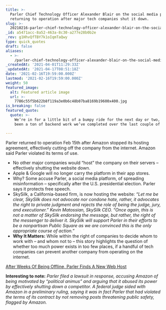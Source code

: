 ```yaml
---
title: >-
  Parler Chief Technology Officer Alexander Blair on the social media platform
  returning to operation after major tech companies shut it down.
slug: >-
  20210216-parler-chief-technology-officer-alexander-blair-on-the-social-media-platform-returning-to
_id: a5471acc-8a52-463a-8c30-a277e28b0b2e
_rev: g1HhvQfTBY7k1oIqmTaQwy
type: quick_quotes
draft: false
aliases:
  - >-
    /parler-chief-technology-officer-alexander-blair-on-the-social-media-platform-returning-to-operation-after-major-tech-companies-shut-it-down/
_createdAt: '2021-04-01T11:29:33Z'
_updatedAt: '2021-04-17T08:51:18Z'
date: '2021-02-16T19:59:00.000Z'
lastmod: '2021-02-16T19:59:00.000Z'
weight: 50
featured_image:
  alt: Featured article image
  url: >-
    7786c55f5b622b8f119a3e0b6c48b07ba8169b19600x400.jpg
is_breaking: false
featured_quote:
  quote: >-
    We’re in for a little bit of a bumpy ride for the next day or two, there’s
    been a ton of backend work we’ve completed over the last couple of weeks.

---
```

Parler returned to operation Feb 15th after Amazon stopped its hosting agreement, effectively cutting off the company from the internet. Amazon said Parler violated its terms of use.

* No other major companies would “host” the company on their servers – effectively shutting the website down.
* Apple & Google will no longer carry the platform in their app stores.
* Why? Some accuse Parler, a social media platform, of spreading misinformation – specifically after the U.S. presidential election. Parler says it protects free speech.
* SkySilk, a California-based firm, is now hosting the website: _“Let me be clear, SkySilk does not advocate nor condone hate, rather, it advocates the right to private judgment and rejects the role of being the judge, jury, and executioner.” Kevin Matossian, SkySilk CEO. “Once again, this is not a matter of SkySilk endorsing the message, but rather, the right of the messenger to deliver it. SkySilk will support Parler in their efforts to be a nonpartisan Public Square as we are convinced this is the only appropriate course of action.”_
* **Why It Matters:** While within the right of companies to decide whom to work with – and whom not to – this story highlights the question of whether too much power exists in too few places, if a handful of tech companies can prevent another company from operating on the internet.

[After Weeks Of Being Offline, Parler Finds A New Web Host](https://www.npr.org/2021/02/15/968116346/after-weeks-of-being-off-line-parler-finds-a-new-web-host)

**Interesting to note:** _Parler filed a lawsuit in response, accusing Amazon of being motivated by “political animus” and arguing that it abused its power by effectively shutting down a competitor. A federal judge sided with Amazon in a preliminary ruling, saying it was in fact Parler that had violated the terms of its contract by not removing posts threatening public safety, flagged by Amazon._